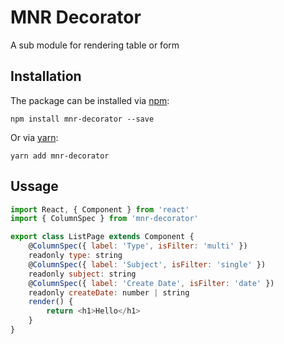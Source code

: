 # MNR Decorator

A sub module for rendering table or form

## Installation

The package can be installed via [npm](https://github.com/npm/cli):

```
npm install mnr-decorator --save
```

Or via [yarn](https://github.com/yarnpkg/yarn):

```
yarn add mnr-decorator
```

## Ussage

```js
import React, { Component } from 'react'
import { ColumnSpec } from 'mnr-decorator'

export class ListPage extends Component {
    @ColumnSpec({ label: 'Type', isFilter: 'multi' })
    readonly type: string
    @ColumnSpec({ label: 'Subject', isFilter: 'single' })
    readonly subject: string
    @ColumnSpec({ label: 'Create Date', isFilter: 'date' })
    readonly createDate: number | string
    render() {
        return <h1>Hello</h1>
    }
}

```
